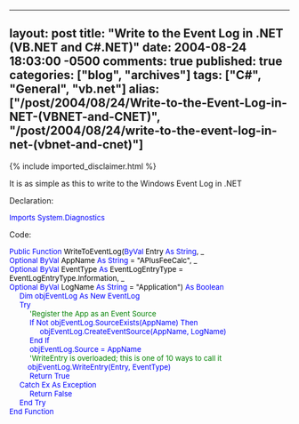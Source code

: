   ---
  layout: post
  title: "Write to the Event Log in .NET (VB.NET and C#.NET)"
  date: 2004-08-24 18:03:00 -0500
  comments: true
  published: true
  categories: ["blog", "archives"]
  tags: ["C#", "General", "vb.net"]
  alias: ["/post/2004/08/24/Write-to-the-Event-Log-in-NET-(VBNET-and-CNET)", "/post/2004/08/24/write-to-the-event-log-in-net-(vbnet-and-cnet)"]
  ---
<!-- more -->
{% include imported_disclaimer.html %}
<p>
It is as simple as this to write to the Windows Event Log in .NET
</p>
<p>
Declaration:
</p>
<font size="2" color="#0000ff">
<p>
Imports<font size="2"> System.Diagnostics</font>
</p>
</font>
<p>
Code:
</p>
<font size="2" color="#008000"><font size="2" color="#0000ff"><font size="2" color="#0000ff">
<p>
Public<font size="2" color="#000000"> </font><font size="2" color="#0000ff">Function</font><font size="2" color="#000000"> WriteToEventLog(</font><font size="2" color="#0000ff">ByVal</font><font size="2" color="#000000"> Entry </font><font size="2" color="#0000ff">As</font><font size="2" color="#000000"> </font><font size="2" color="#0000ff">String</font><font size="2" color="#000000">, _</font><br />
<font size="2" color="#0000ff">Optional</font><font size="2" color="#000000"> </font><font size="2" color="#0000ff">ByVal</font><font size="2" color="#000000"> AppName </font><font size="2" color="#0000ff">As</font><font size="2" color="#000000"> </font><font size="2" color="#0000ff">String</font><font size="2" color="#000000"> = &quot;APlusFeeCalc&quot;, _</font><br />
<font size="2" color="#0000ff">Optional</font><font size="2" color="#000000"> </font><font size="2" color="#0000ff">ByVal</font><font size="2" color="#000000"> EventType </font><font size="2" color="#0000ff">As</font><font size="2" color="#000000"> EventLogEntryType = EventLogEntryType.Information, _</font><br />
<font size="2" color="#0000ff">Optional</font><font size="2" color="#000000"> </font><font size="2" color="#0000ff">ByVal</font><font size="2" color="#000000"> LogName </font><font size="2" color="#0000ff">As</font><font size="2" color="#000000"> </font><font size="2" color="#0000ff">String</font><font size="2" color="#000000"> = &quot;Application&quot;) </font><font size="2" color="#0000ff">As</font><font size="2" color="#000000"> </font><font size="2" color="#0000ff">Boolean</font><br />
<font size="2"></font><font size="2" color="#0000ff">&nbsp;&nbsp;&nbsp;&nbsp; Dim</font><font size="2"> objEventLog </font><font size="2" color="#0000ff">As</font><font size="2"> </font><font size="2" color="#0000ff">New</font><font size="2"> EventLog<br />
</font><font size="2" color="#0000ff">&nbsp;&nbsp;&nbsp;&nbsp; Try<br />
</font><font size="2"></font><font size="2" color="#008000">&nbsp;&nbsp;&nbsp;&nbsp;&nbsp;&nbsp; &nbsp;&nbsp; &#39;Register the App as an Event Source<br />
</font><font size="2"></font><font size="2">&nbsp;&nbsp;&nbsp;&nbsp;&nbsp;&nbsp;&nbsp; &nbsp; If</font><font size="2"> </font><font size="2">Not</font><font size="2"> objEventLog.SourceExists(AppName) </font><font size="2">Then<br />
</font><font size="2">&nbsp;&nbsp;&nbsp;&nbsp;&nbsp;&nbsp;&nbsp;&nbsp;&nbsp;&nbsp;&nbsp;&nbsp;&nbsp;&nbsp; objEventLog.CreateEventSource(AppName, LogName)<br />
</font><font size="2">&nbsp;&nbsp;&nbsp;&nbsp;&nbsp;&nbsp;&nbsp;&nbsp;&nbsp; End</font><font size="2"> </font><font size="2">If<br />
</font><font size="2">&nbsp;&nbsp;&nbsp;&nbsp;&nbsp;&nbsp;&nbsp;&nbsp;&nbsp; objEventLog.Source = AppName<br />
</font><font size="2" color="#008000"><font color="#0000ff">&nbsp;&nbsp;&nbsp;&nbsp;&nbsp;</font>&nbsp;&nbsp;&nbsp;&nbsp; &#39;WriteEntry is overloaded; this is one </font><font size="2" color="#008000">of 10 ways to call it<br />
</font><font size="2">&nbsp;&nbsp;&nbsp;&nbsp;&nbsp;&nbsp;&nbsp;&nbsp; objEventLog.WriteEntry(Entry, EventType)<br />
</font><font size="2" color="#0000ff">&nbsp;&nbsp;&nbsp;&nbsp;&nbsp;&nbsp;&nbsp;&nbsp;&nbsp; Return</font><font size="2"> </font><font size="2" color="#0000ff">True<br />
</font><font size="2"></font><font size="2" color="#0000ff">&nbsp;&nbsp;&nbsp;&nbsp; Catch</font><font size="2"> Ex </font><font size="2" color="#0000ff">As</font><font size="2"> Exception<br />
</font><font size="2" color="#0000ff">&nbsp;&nbsp;&nbsp;&nbsp;&nbsp;&nbsp;&nbsp;&nbsp;&nbsp; Return</font><font size="2"> </font><font size="2" color="#0000ff">False<br />
</font><font size="2"></font><font size="2" color="#0000ff">&nbsp;&nbsp;&nbsp;&nbsp; End</font><font size="2"> </font><font size="2" color="#0000ff">Try<br />
</font><font size="2"></font><font size="2" color="#0000ff">End</font><font size="2"> </font><font size="2" color="#0000ff">Function</font>
</p>
</font></font></font>
